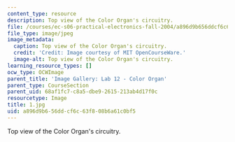 ```yaml
---
content_type: resource
description: Top view of the Color Organ's circuitry.
file: /courses/ec-s06-practical-electronics-fall-2004/a896d9b656ddcf6c63f808b6a61c0bf5_1.jpg
file_type: image/jpeg
image_metadata:
  caption: Top view of the Color Organ's circuitry.
  credit: 'Credit: Image courtesy of MIT OpenCourseWare.'
  image-alt: Top view of the Color Organ's circuitry.
learning_resource_types: []
ocw_type: OCWImage
parent_title: 'Image Gallery: Lab 12 - Color Organ'
parent_type: CourseSection
parent_uid: 68af1fc7-c8a5-dbe9-2615-213ab4d17f0c
resourcetype: Image
title: 1.jpg
uid: a896d9b6-56dd-cf6c-63f8-08b6a61c0bf5
---
```

Top view of the Color Organ's circuitry.

